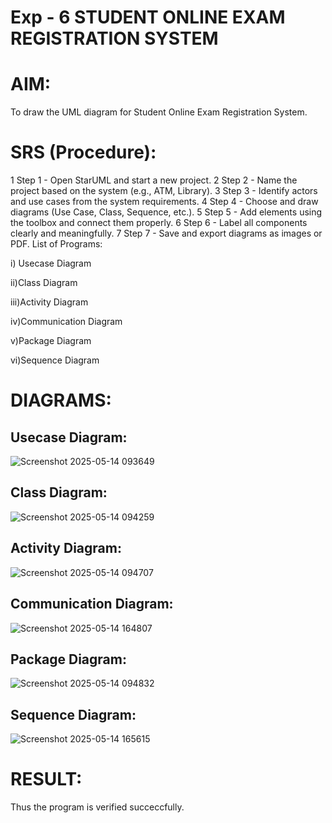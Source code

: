 # Exp - 6 STUDENT ONLINE EXAM REGISTRATION SYSTEM

# AIM:

To draw the UML diagram for Student Online Exam Registration System.
# SRS (Procedure):
1 Step 1 - Open StarUML and start a new project.
2 Step 2 - Name the project based on the system (e.g., ATM, Library).
3 Step 3 - Identify actors and use cases from the system requirements.
4 Step 4 - Choose and draw diagrams (Use Case, Class, Sequence, etc.).
5 Step 5 - Add elements using the toolbox and connect them properly.
6 Step 6 - Label all components clearly and meaningfully.
7 Step 7 - Save and export diagrams as images or PDF.
List of Programs:

i) Usecase Diagram

ii)Class Diagram

iii)Activity Diagram

iv)Communication Diagram

v)Package Diagram

vi)Sequence Diagram

# DIAGRAMS:
## Usecase Diagram:

![Screenshot 2025-05-14 093649](https://github.com/user-attachments/assets/03dbbff9-198a-4d2f-a115-92e3ec0981bd)

## Class Diagram:

![Screenshot 2025-05-14 094259](https://github.com/user-attachments/assets/788cf1eb-7c74-4f64-8954-fbd2c722c4db)

## Activity Diagram:

![Screenshot 2025-05-14 094707](https://github.com/user-attachments/assets/434cdf49-5f29-4c4f-a359-003e0676ed53)


## Communication Diagram:

![Screenshot 2025-05-14 164807](https://github.com/user-attachments/assets/6bcb09b2-709a-495e-8098-fbf8a3255225)

## Package Diagram:

![Screenshot 2025-05-14 094832](https://github.com/user-attachments/assets/edcef7b3-c961-4126-8a24-aeb687559244)

## Sequence Diagram:

![Screenshot 2025-05-14 165615](https://github.com/user-attachments/assets/523c88c3-5cfa-429e-a729-c2c0bcc7db60)


# RESULT:

Thus the program is verified succeccfully.
